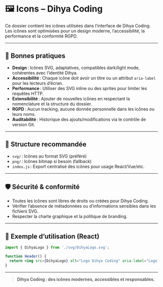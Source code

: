 # 🖼️ Icons – Dihya Coding

Ce dossier contient les icônes utilisées dans l’interface de Dihya Coding.  
Les icônes sont optimisées pour un design moderne, l’accessibilité, la performance et la conformité RGPD.

---

## 🎨 Bonnes pratiques

- **Design** : Icônes SVG, adaptatives, compatibles dark/light mode, cohérentes avec l’identité Dihya.
- **Accessibilité** : Chaque icône doit avoir un titre ou un attribut `aria-label` pour les lecteurs d’écran.
- **Performance** : Utiliser des SVG inline ou des sprites pour limiter les requêtes HTTP.
- **Extensibilité** : Ajouter de nouvelles icônes en respectant la nomenclature et la structure du dossier.
- **RGPD** : Aucun tracking, aucune donnée personnelle dans les icônes ou leurs noms.
- **Auditabilité** : Historique des ajouts/modifications via le contrôle de version Git.

---

## 📁 Structure recommandée

- `svg/` : Icônes au format SVG (préféré)
- `png/` : Icônes bitmap si besoin (fallback)
- `index.js` : Export centralisé des icônes pour usage React/Vue/etc.

---

## 🛡️ Sécurité & conformité

- Toutes les icônes sont libres de droits ou créées pour Dihya Coding.
- Vérifier l’absence de métadonnées ou d’informations sensibles dans les fichiers SVG.
- Respecter la charte graphique et la politique de branding.

---

## 📝 Exemple d’utilisation (React)

```jsx
import { DihyaLogo } from './svg/DihyaLogo.svg';

function Header() {
  return <img src={DihyaLogo} alt="Logo Dihya Coding" aria-label="Logo Dihya Coding" />;
}
```

---

> **Dihya Coding : des icônes modernes, accessibles et responsables.**